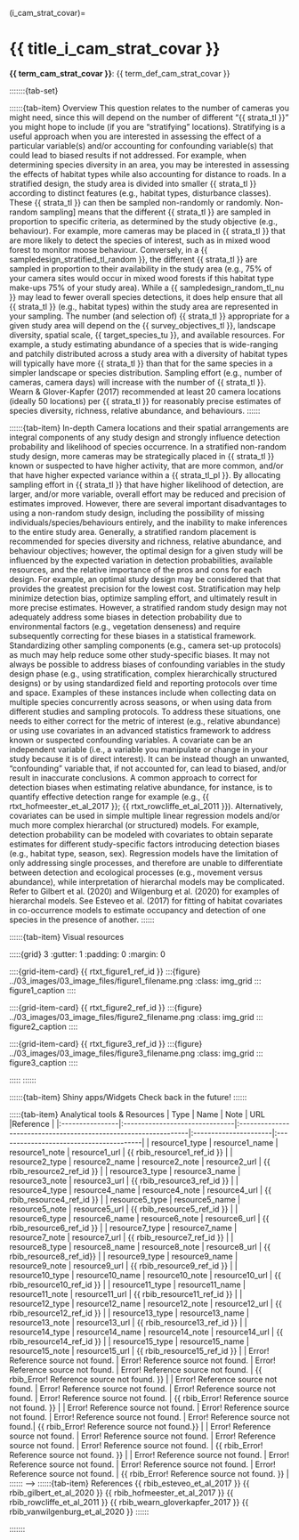 ﻿---
jupytext:
  formats: md:myst
  text_representation:
    extension: .md
    format_name: myst
    format_version: 0.17.2 <!--0.13-->
    jupytext_version: 1.16.4 <!-- 6.5.4-->
kernelspec:
  display_name: Python 3
  language: python
  name: python3
editor_options:
  markdown:
    wrap: none
---
(i_cam_strat_covar)=
# {{ title_i_cam_strat_covar }}
<!--
:::{hint}
replace me with text
:::
-->
**{{ term_cam_strat_covar }}**: {{ term_def_cam_strat_covar }}

:::::::{tab-set}

::::::{tab-item} Overview
This question relates to the number of cameras you might need, since this will depend on the number of different “{{ strata_tl }}” you might hope to include (if you are “stratifying” locations). Stratifying is a useful approach when you are interested in assessing the effect of a particular variable(s) and/or accounting for confounding variable(s) that could lead to biased results if not addressed. For example, when determining species diversity in an area, you may be interested in assessing the effects of habitat types while also accounting for distance to roads.
In a stratified design, the study area is divided into smaller {{ strata_tl }} according to distinct features (e.g., habitat types, disturbance classes). These {{ strata_tl }} can then be sampled non-randomly or randomly. Non-random sampling] means that the different {{ strata_tl }} are sampled in proportion to specific criteria, as determined by the study objective (e.g., behaviour). For example, more cameras may be placed in {{ strata_tl }} that are more likely to detect the species of interest, such as in mixed wood forest to monitor moose behaviour. Conversely, in a {{ sampledesign_stratified_tl_random }}, the different {{ strata_tl }} are sampled in proportion to their availability in the study area (e.g., 75% of your camera sites would occur in mixed wood forests if this habitat type make-ups 75% of your study area). While a {{ sampledesign_random_tl_nu }} may lead to fewer overall species detections, it does help ensure that all {{ strata_tl }} (e.g., habitat types) within the study area are represented in your sampling.
The number (and selection of) {{ strata_tl }} appropriate for a given study area will depend on the {{ survey_objectives_tl }}, landscape diversity, spatial scale, {{ target_species_tu }}, and available resources. For example, a study estimating abundance of a species that is wide-ranging and patchily distributed across a study area with a diversity of habitat types will typically have more {{ strata_tl }} than that for the same species in a simpler landscape or species distribution. Sampling effort (e.g., number of cameras, camera days) will increase with the number of {{ strata_tl }}. Wearn & Glover-Kapfer (2017) recommended at least 20 camera locations (ideally 50 locations) per {{ strata_tl }} for reasonably precise estimates of species diversity, richness, relative abundance, and behaviours.
::::::

::::::{tab-item} In-depth
Camera locations and their spatial arrangements are integral components of any study design and strongly influence detection probability and likelihood of species occurrence.
In a stratified non-random study design, more cameras may be strategically placed in {{ strata_tl }} known or suspected to have higher activity, that are more common, and/or that have higher expected variance within a {{ strata_tl_pl }}. By allocating sampling effort in {{ strata_tl }} that have higher likelihood of detection, are larger, and/or more variable, overall effort may be reduced and precision of estimates improved. However, there are several important disadvantages to using a non-random study design, including the possibility of missing individuals/species/behaviours entirely, and the inability to make inferences to the entire study area.
Generally, a stratified random placement is recommended for species diversity and richness, relative abundance, and behaviour objectives; however, the optimal design for a given study will be influenced by the expected variation in detection probabilities, available resources, and the relative importance of the pros and cons for each design. For example, an optimal study design may be considered that that provides the greatest precision for the lowest cost. Stratification may help minimize detection bias, optimize sampling effort, and ultimately result in more precise estimates. However, a stratified random study design may not adequately address some biases in detection probability due to environmental factors (e.g., vegetation denseness) and require subsequently correcting for these biases in a statistical framework. Standardizing other sampling components (e.g., camera set-up protocols) as much may help reduce some other study-specific biases.
It may not always be possible to address biases of confounding variables in the study design phase (e.g., using stratification, complex hierarchically structured designs) or by using standardized field and reporting protocols over time and space. Examples of these instances include when collecting data on multiple species concurrently across seasons, or when using data from different studies and sampling protocols. To address these situations, one needs to either correct for the metric of interest (e.g., relative abundance) or using use covariates in an advanced statistics framework to address known or suspected confounding variables. A covariate can be an independent variable (i.e., a variable you manipulate or change in your study because it is of direct interest). It can be instead though an unwanted, “confounding” variable that, if not accounted for, can lead to biased, and/or result in inaccurate conclusions. A common approach to correct for detection biases when estimating relative abundance, for instance, is to quantify effective detection range for example (e.g., {{ rtxt_hofmeester_et_al_2017 }}; {{ rtxt_rowcliffe_et_al_2011 }}). Alternatively, covariates can be used in simple multiple linear regression models and/or much more complex hierarchal (or structured) models. For example, detection probability can be modeled with covariates to obtain separate estimates for different study-specific factors introducing detection biases (e.g., habitat type, season, sex). Regression models have the limitation of only addressing single processes, and therefore are unable to differentiate between detection and ecological processes (e.g., movement versus abundance), while interpretation of hierarchal models may be complicated. Refer to Gilbert et al. (2020) and Wilgenburg et al. (2020) for examples of hierarchal models. See Esteveo et al. (2017) for fitting of habitat covariates in co-occurrence models to estimate occupancy and detection of one species in the presence of another.
::::::

::::::{tab-item} Visual resources

:::::{grid} 3
:gutter: 1
:padding: 0
:margin: 0

::::{grid-item-card} {{ rtxt_figure1_ref_id }}
:::{figure} ../03_images/03_image_files/figure1_filename.png
:class: img_grid
:::
figure1_caption
::::

::::{grid-item-card} {{ rtxt_figure2_ref_id }}
:::{figure} ../03_images/03_image_files/figure2_filename.png
:class: img_grid
:::
figure2_caption
::::

::::{grid-item-card} {{ rtxt_figure3_ref_id }}
:::{figure} ../03_images/03_image_files/figure3_filename.png
:class: img_grid
:::
figure3_caption
::::

:::::
::::::

::::::{tab-item} Shiny apps/Widgets
Check back in the future!
::::::

:::::{tab-item} Analytical tools & Resources
| Type | Name | Note | URL |Reference |
|:----------------|:-------------------------------|:----------------------------------------------------------------|:----------------------|:----------------------------------------|
| resource1_type | resource1_name | resource1_note | resource1_url | {{ rbib_resource1_ref_id }} |
| resource2_type | resource2_name | resource2_note | resource2_url | {{ rbib_resource2_ref_id }} |
| resource3_type | resource3_name | resource3_note | resource3_url | {{ rbib_resource3_ref_id }} |
| resource4_type | resource4_name | resource4_note | resource4_url | {{ rbib_resource4_ref_id }} |
| resource5_type | resource5_name | resource5_note | resource5_url | {{ rbib_resource5_ref_id }} |
| resource6_type | resource6_name | resource6_note | resource6_url | {{ rbib_resource6_ref_id }} |
| resource7_type | resource7_name | resource7_note | resource7_url | {{ rbib_resource7_ref_id }} |
| resource8_type | resource8_name | resource8_note | resource8_url | {{ rbib_resource8_ref_id}} |
| resource9_type | resource9_name | resource9_note | resource9_url | {{ rbib_resource9_ref_id }} |
| resource10_type | resource10_name | resource10_note | resource10_url | {{ rbib_resource10_ref_id }} |
| resource11_type | resource11_name | resource11_note | resource11_url | {{ rbib_resource11_ref_id }} |
| resource12_type | resource12_name | resource12_note | resource12_url | {{ rbib_resource12_ref_id }} |
| resource13_type | resource13_name | resource13_note | resource13_url | {{ rbib_resource13_ref_id }} |
| resource14_type | resource14_name | resource14_note | resource14_url | {{ rbib_resource14_ref_id }} |
| resource15_type | resource15_name | resource15_note | resource15_url | {{ rbib_resource15_ref_id }} |
| Error! Reference source not found. | Error! Reference source not found. | Error! Reference source not found. | Error! Reference source not found. | {{ rbib_Error! Reference source not found. }} |
| Error! Reference source not found. | Error! Reference source not found. | Error! Reference source not found. | Error! Reference source not found. | {{ rbib_Error! Reference source not found. }} |
| Error! Reference source not found. | Error! Reference source not found. | Error! Reference source not found. | Error! Reference source not found.| {{ rbib_Error! Reference source not found.}} |
| Error! Reference source not found. | Error! Reference source not found. | Error! Reference source not found. | Error! Reference source not found. | {{ rbib_Error! Reference source not found. }} |
| Error! Reference source not found. | Error! Reference source not found. | Error! Reference source not found. | Error! Reference source not found. | {{ rbib_Error! Reference source not found. }} |
::::::
-->
::::::{tab-item} References
{{ rbib_esteveo_et_al_2017 }}
{{ rbib_gilbert_et_al_2020 }}
{{ rbib_hofmeester_et_al_2017 }}
{{ rbib_rowcliffe_et_al_2011 }}
{{ rbib_wearn_gloverkapfer_2017 }}
{{ rbib_vanwilgenburg_et_al_2020 }}
::::::

:::::::
